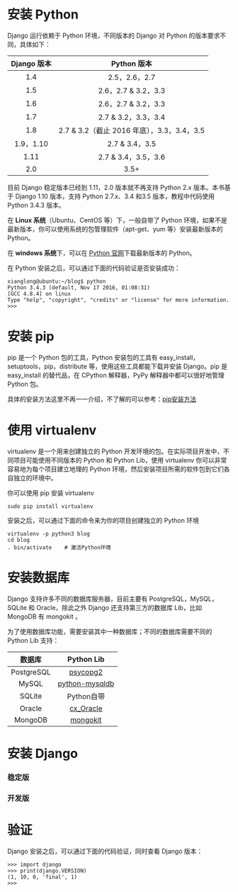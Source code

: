 # 安装 Python

Django 运行依赖于 Python 环境，不同版本的 Django 对 Python 的版本要求不同，具体如下：

| Django 版本 | Python 版本 |
| :---: | :---: |
| 1.4 | 2.5，2.6，2.7 |
| 1.5 | 2.6，2.7 & 3.2，3.3 |
| 1.6 | 2.6，2.7 & 3.2，3.3 |
| 1.7 | 2.7 & 3.2，3.3，3.4 |
| 1.8 | 2.7 & 3.2（截止 2016 年底），3.3，3.4，3.5 |
| 1.9，1.10 | 2.7 & 3.4，3.5 |
| 1.11 | 2.7 & 3.4，3.5，3.6 |
| 2.0 | 3.5+ |

目前 Django 稳定版本已经到 1.11，2.0 版本就不再支持 Python 2.x 版本。本书基于 Django 1.10 版本，支持 Python 2.7.x、3.4 和3.5 版本，教程中代码使用 Python 3.4.3 版本。

在 **Linux 系统**（Ubuntu、CentOS 等）下，一般自带了 Python 环境，如果不是最新版本，你可以使用系统的包管理软件（apt-get、yum 等）安装最新版本的 Python。

在 **windows 系统**下，可以在 [Python 官网](https://www.python.org/download/)下载最新版本的 Python。

在 Python 安装之后，可以通过下面的代码验证是否安装成功：

```
xianglong@ubuntu:~/blog$ python
Python 3.4.3 (default, Nov 17 2016, 01:08:31) 
[GCC 4.8.4] on linux
Type "help", "copyright", "credits" or "license" for more information.
>>>
```

# 安装 pip

pip 是一个 Python 包的工具，Python 安装包的工具有 easy\_install，setuptools，pip，distribute 等，使用这些工具都能下载并安装 Django。pip 是 easy\_install 的替代品，在 CPython 解释器，PyPy 解释器中都可以很好地管理 Python 包。

具体的安装方法这里不再一一介绍，不了解的可以参考：[pip安装方法](http://stackoverflow.com/questions/6587507/how-to-install-pip-with-python-3)

# 使用 virtualenv

virtualenv 是一个用来创建独立的 Python 开发环境的包。在实际项目开发中，不同项目可能使用不同版本的 Python 和 Python Lib，使用 virtualenv 你可以非常容易地为每个项目建立地理的 Python 环境，然后安装项目所需的软件包到它们各自独立的环境中。

你可以使用 pip 安装 virtualenv

```
sudo pip install virtualenv
```

安装之后，可以通过下面的命令来为你的项目创建独立的 Python 环境

```
virtualenv -p python3 blog
cd blog
. bin/activate    # 激活Python环境
```

# 安装数据库

Django 支持许多不同的数据库服务器，目前主要有 PostgreSQL，MySQL，SQLite 和 Oracle，除此之外 Django 还支持第三方的数据库 Lib，比如 MongoDB 有 mongokit 。

为了使用数据库功能，需要安装其中一种数据库；不同的数据库需要不同的 Python Lib 支持：

| 数据库 | Python Lib |
| :---: | :---: |
| PostgreSQL | [psycopg2](https://pypi.python.org/pypi/psycopg2 "psycopg2") |
| MySQL | [python-mysqldb](http://stackoverflow.com/questions/4960048/python-3-and-mysql) |
| SQLite | Python自带 |
| Oracle | [cx\_Oracle](http://xianglong.me/article/ubuntu-install-python-cx-oracle-DistutilsSetupError/ "cx\_Oracle") |
| MongoDB | [mongokit](https://pypi.python.org/pypi/mongokit "mongokit") |

# 安装 Django

### 稳定版

### 开发版

# 验证

Django 安装之后，可以通过下面的代码验证，同时查看 Django 版本：

```
>>> import django
>>> print(django.VERSION)
(1, 10, 0, 'final', 1)
>>>
```




